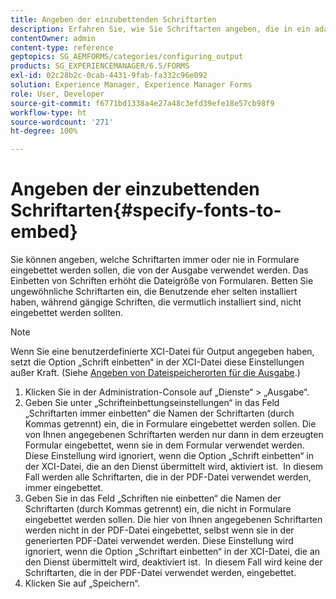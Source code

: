 ```yaml
---
title: Angeben der einzubettenden Schriftarten
description: Erfahren Sie, wie Sie Schriftarten angeben, die in ein adaptives Formular eingebettet werden sollen. Sie können angeben, welche Schriften in Formulare eingebettet oder nie eingebettet werden sollen, die vom Forms-Dienst erstellt werden.
contentOwner: admin
content-type: reference
geptopics: SG_AEMFORMS/categories/configuring_output
products: SG_EXPERIENCEMANAGER/6.5/FORMS
exl-id: 02c28b2c-0cab-4431-9fab-fa332c96e092
solution: Experience Manager, Experience Manager Forms
role: User, Developer
source-git-commit: f6771bd1338a4e27a48c3efd39efe18e57cb98f9
workflow-type: ht
source-wordcount: '271'
ht-degree: 100%

---
```


# Angeben der einzubettenden Schriftarten{#specify-fonts-to-embed}

Sie können angeben, welche Schriftarten immer oder nie in Formulare eingebettet werden sollen, die von der Ausgabe verwendet werden. Das Einbetten von Schriften erhöht die Dateigröße von Formularen. Betten Sie ungewöhnliche Schriftarten ein, die Benutzende eher selten installiert haben, während gängige Schriften, die vermutlich installiert sind, nicht eingebettet werden sollten.

>[!NOTE]
>
>Wenn Sie eine benutzerdefinierte XCI-Datei für Output angegeben haben, setzt die Option „Schrift einbetten“ in der XCI-Datei diese Einstellungen außer Kraft. (Siehe [Angeben von Dateispeicherorten für die Ausgabe](/help/forms/using/admin-help/specify-file-locations-output.md#specify-file-locations-for-output).)

1. Klicken Sie in der Administration-Console auf „Dienste“ > „Ausgabe“.
1. Geben Sie unter „Schrifteinbettungseinstellungen“ in das Feld „Schriftarten immer einbetten“ die Namen der Schriftarten (durch Kommas getrennt) ein, die in Formulare eingebettet werden sollen. Die von Ihnen angegebenen Schriftarten werden nur dann in dem erzeugten Formular eingebettet, wenn sie in dem Formular verwendet werden. Diese Einstellung wird ignoriert, wenn die Option „Schrift einbetten“ in der XCI-Datei, die an den Dienst übermittelt wird, aktiviert ist.  In diesem Fall werden alle Schriftarten, die in der PDF-Datei verwendet werden, immer eingebettet.
1. Geben Sie in das Feld „Schriften nie einbetten“ die Namen der Schriftarten (durch Kommas getrennt) ein, die nicht in Formulare eingebettet werden sollen. Die hier von Ihnen angegebenen Schriftarten werden nicht in der PDF-Datei eingebettet, selbst wenn sie in der generierten PDF-Datei verwendet werden. Diese Einstellung wird ignoriert, wenn die Option „Schriftart einbetten“ in der XCI-Datei, die an den Dienst übermittelt wird, deaktiviert ist.  In diesem Fall wird keine der Schriftarten, die in der PDF-Datei verwendet werden, eingebettet.
1. Klicken Sie auf „Speichern“.
